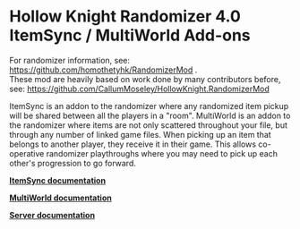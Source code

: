# Hollow Knight Randomizer 4.0 ItemSync / MultiWorld Add-ons

For randomizer information, see: https://github.com/homothetyhk/RandomizerMod .  
These mod are heavily based on work done by many contributors before, see: https://github.com/CallumMoseley/HollowKnight.RandomizerMod

ItemSync is an addon to the randomizer where any randomized item pickup will be shared between all the players in a "room".
MultiWorld is an addon to the randomizer where items are not only scattered throughout your file, but through any number of linked game files. When picking up an item that belongs to another player, they receive it in their game. This allows co-operative randomizer playthroughs where you may need to pick up each other's progression to go forward.

[**ItemSync documentation**](ItemSyncMod/README.md)

[**MultiWorld documentation**](MultiWorldMod/README.md)

[**Server documentation**](MultiWorldServer/README.md)

